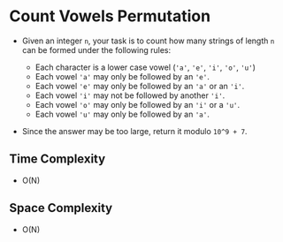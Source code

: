 # Count Vowels Permutation

- Given an integer `n`, your task is to count how many strings of length `n` can be formed under the following rules:

  - Each character is a lower case vowel (`'a'`, `'e'`, `'i'`, `'o'`, `'u'`)
  - Each vowel `'a'` may only be followed by an `'e'`.
  - Each vowel `'e'` may only be followed by an `'a'` or an `'i'`.
  - Each vowel `'i'` may not be followed by another `'i'`.
  - Each vowel `'o'` may only be followed by an `'i'` or a `'u'`.
  - Each vowel `'u'` may only be followed by an `'a'`.

- Since the answer may be too large, return it modulo `10^9 + 7`.

## Time Complexity
- O(N)

## Space Complexity
- O(N)
